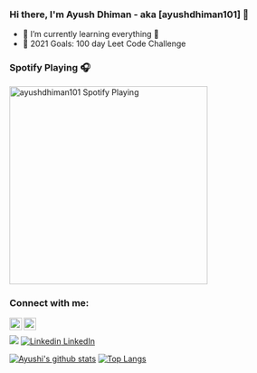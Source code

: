 ### Hi there, I'm Ayush Dhiman - aka [ayushdhiman101] 👋

- 🌱 I’m currently learning everything 🤣
- 🥅 2021 Goals: 100 day Leet Code Challenge

### Spotify Playing 🎧

[<img src="https://now-playing-codestackr.vercel.app/api/spotify-playing" alt="ayushdhiman101 Spotify Playing" width="350" />](https://open.spotify.com/track/26OhjtaTamFocE08t83ml6?si=61474ae41df64cc3)

### Connect with me:

[<img align="left" alt="ayushdhiman101 | LinkedIn" width="22px" src="https://cdn.jsdelivr.net/npm/simple-icons@v3/icons/linkedin.svg" target="_blank"/>][linkedin]
[<img align="left" alt="ayushdhiman101 | Instagram" width="22px" src="https://cdn.jsdelivr.net/npm/simple-icons@v3/icons/instagram.svg" target="_blank"/> ][leetcode]

<br />


[linkedin]: https://www.linkedin.com/in/ayush-dhiman-569234190/
[leetcode]: https://leetcode.com/ayushdhiman101/


![](https://komarev.com/ghpvc/?username=ayushdhiman101)
[![Linkedin](https://i.stack.imgur.com/gVE0j.png) LinkedIn](https://www.linkedin.com/in/https://www.linkedin.com/in/ayush-dhiman-569234190/)
  
[![Ayushi's github stats](https://github-readme-stats.vercel.app/api?username=aj-spec&count_private=true&show_icons=true)](https://github.com/ayushdhiman101/github-readme-stats)
[![Top Langs](https://github-readme-stats.vercel.app/api/top-langs/?username=aj-spec&layout=compact)](https://github.com/ayushdhiman101/github-readme-stats)



